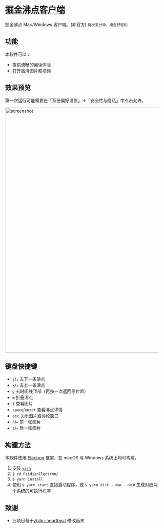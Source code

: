 # [掘金沸点客户端](https://juejin.im/pins/recommended)

掘金沸点 Mac/Windows 客户端。(非官方) `每次五分钟，摸鱼好轻松`

## 功能

本软件可以：

- 提供流畅的阅读体验
- 打开高清图片和视频

## 效果预览

第一次运行可能需要在「系统偏好设置」→「安全性与隐私」中点击允许。

<img width="800" alt="screenshot" src="http://ww1.sinaimg.cn/large/6db4aff6ly1g47rfx3h4ej20ea0lw7a1.jpg">


## 键盘快捷键

- `j`/`↓` 去下一条沸点
- `k`/`↑` 去上一条沸点
- `g` 去时间线顶部（再按一次返回原位置）
- `m` 折叠沸点
- `i` 查看图片
- `space`/`enter` 查看沸点详情
- `esc` 关闭图片或评论窗口
- `h`/`←` 前一张图片
- `l`/`→` 后一张图片

## 构建方法

本软件使用 [Electron](https://electronjs.org) 框架，在 macOS 与 Windows 系统上均可构建。

1. 安装 [`yarn`](https://yarnpkg.com/lang/en/docs/install/)
2. `$ cd FeidianElectron/`
3. `$ yarn install`
4. 使用 `$ yarn start` 直接启动程序，或 `$ yarn dist --mac --win` 生成对应两个系统的可执行程序

## 致谢
- 此项目基于[zhihu-heartbeat](https://github.com/apm1467/zhihu-heartbeat) 修改而来
